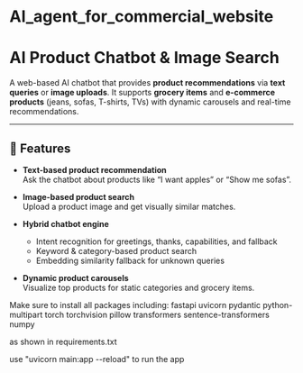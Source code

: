 # AI_agent_for_commercial_website

# AI Product Chatbot & Image Search

A web-based AI chatbot that provides **product recommendations** via **text queries** or **image uploads**. It supports **grocery items** and **e-commerce products** (jeans, sofas, T-shirts, TVs) with dynamic carousels and real-time recommendations.

---

## 🌟 Features

- **Text-based product recommendation**  
  Ask the chatbot about products like “I want apples” or “Show me sofas”.

- **Image-based product search**  
  Upload a product image and get visually similar matches.

- **Hybrid chatbot engine**  
  - Intent recognition for greetings, thanks, capabilities, and fallback  
  - Keyword & category-based product search  
  - Embedding similarity fallback for unknown queries

- **Dynamic product carousels**  
  Visualize top products for static categories and grocery items.

Make sure to install all packages including:
 fastapi 
 uvicorn 
 pydantic 
 python-multipart 
 torch 
 torchvision 
 pillow 
 transformers 
 sentence-transformers 
 numpy 

as shown in requirements.txt

use "uvicorn main:app --reload" to run the app